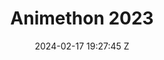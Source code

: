 ---
title: Animethon 2023
date: 2024-02-17 19:27:45 Z
gallerypath: /assets/images/gallery/animethon2023
headerimg: "/assets/images/background/news-about.webp"
homeimg: "assets/images/gallery/animethon2023/01.webp"
layout: gallery
---